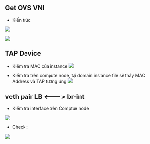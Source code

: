 

## Get OVS VNI


- Kiến trúc

![](https://i.imgur.com/wtMqrRr.png)

![](https://i.imgur.com/oryCXAi.png)


## TAP Device

- Kiểm tra MAC của instance
![](https://i.imgur.com/tvZDmip.png)


- Kiểm tra trên compute node, tại domain instance file sẽ thấy MAC Address và TAP tương ứng
![](https://i.imgur.com/G0cWT4b.png)

## veth pair LB <---> br-int

- Kiểm tra interface trên Comptue node

![](https://i.imgur.com/nqiliSl.png)

- Check : 

![](https://i.imgur.com/g3BUxof.png)